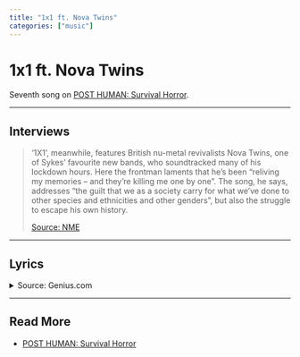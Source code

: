 ```yaml
---
title: "1x1 ft. Nova Twins"
categories: ["music"]
---
```

# 1x1 ft. Nova Twins

Seventh song on [POST HUMAN: Survival Horror](ph-survival-horror).

***

## Interviews

> ‘1X1’, meanwhile, features British nu-metal revivalists Nova Twins, one of Sykes’ 
favourite new bands, who soundtracked many of his lockdown hours. Here the frontman 
laments that he’s been “reliving my memories – and they’re killing me one by one”. 
The song, he says, addresses “the guilt that we as a society carry for what we’ve done 
to other species and ethnicities and other genders”, but also the struggle to escape 
his own history.
> 
> [Source: NME](https://www.nme.com/big-reads/bring-me-the-horizon-cover-interview-2020-post-human-survival-horror-2804768)

***

## Lyrics

<details class="lyrics">
<summary>Source: Genius.com</summary>

> [Intro: Oli Sykes]
> Put me outta my misery
>
> [Verse 1: Oli Sykes]
> Disconnected from the world again
> And no, the sun don't shine in the place I've been
> So why you keep acting like I don't exist?
> Yeah, feel like I'm ready to die, but I can't commit
>
> [Pre-Chorus: Oli Sykes]
> So I ask myself, when will I learn?
> I'd set myself on fire to feel the burn
> I'm scared that I'm never gonna be repaired
>
> [Chorus: Oli Sykes]
> Put me outta my misery, my mind
> Feels like an archenemy, can't look me in the eyes
> I don't know what hurts the most, holding on or letting go
> Reliving my memories and they're killing me one by one
>
> [Verse 2: Amy Love]
> Sabotaged myself again
> Got a brain like a hurricane
> Me and that bitch, no, we can't be friends
> And I don't even care, no
> Got me sinking to a dark place (Outta love)
> Evil twin under the staircase (Oh my God)
> Think I'm looking at a long night
> I'm alone, I'm alone, I'm alone, I'm alone
>
> [Pre-Chorus: Amy Love, Oli Sykes, Amy Love & Oli Sykes]
> Terrified (Terrified), I'm numb (But I'm numb)
> Annihilation never looked so good, shut up
> Hush your mouth, you talk too much
>
> [Chorus: Oli Sykes]
> Put me outta my misery, my mind
> Feels like an archenemy, can't look me in the eyes
> I don't know what hurts the most, holding on or letting go
> Reliving my memories and they're killing me one by one
>
> [Bridge: Oli Sykes]
> And I'm staring into the void again
> No one knows what a mess I'm in
> The voices in my head say I'm just being paranoid
> But it's bad for my health, how much I hate myself
> I suffocate, the weight, it pulls me underneath
>
> [Chorus: Oli Sykes]
> Put me outta my misery, my mind
> Feels like an archenemy, can't look me in the eyes
> I don't know what hurts the most, holding on or letting go
> Reliving my memories and they're killing me one by one
>
> [Outro: Oli Sykes]
> Yeah, it's killing me one by one
> And they're killing me one by one

</details>

***

## Read More

- [POST HUMAN: Survival Horror](ph-survival-horror)